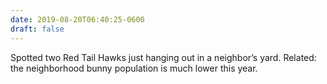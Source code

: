 ```yaml
---
date: 2019-08-20T06:40:25-0600
draft: false
---
```


Spotted two Red Tail Hawks just hanging out in a neighbor’s yard. Related: the neighborhood bunny population is much lower this year.

